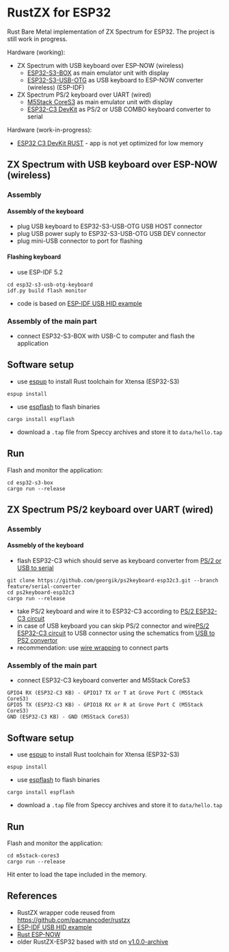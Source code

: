 # RustZX for ESP32

Rust Bare Metal implementation of ZX Spectrum for ESP32.
The project is still work in progress.

Hardware (working):
- ZX Spectrum with USB keyboard over ESP-NOW (wireless)
  - [ESP32-S3-BOX](https://github.com/espressif/esp-box) as main emulator unit with display
  - [ESP32-S3-USB-OTG](https://github.com/espressif/esp-bsp/tree/master/bsp/esp32_s3_usb_otg) as USB keyboard to ESP-NOW converter (wireless) (ESP-IDF)
- ZX Spectrum PS/2 keyboard over UART (wired)
  - [M5Stack CoreS3](https://shop.m5stack.com/products/m5stack-cores3-esp32s3-lotdevelopment-kit) as main emulator unit with display
  - [ESP32-C3 DevKit](https://docs.espressif.com/projects/esp-idf/en/latest/esp32c3/hw-reference/esp32c3/user-guide-devkitm-1.html) as PS/2 or USB COMBO keyboard converter to serial

Hardware (work-in-progress):
- [ESP32 C3 DevKit RUST](https://github.com/esp-rs/esp-rust-board) - app is not yet optimized for low memory

## ZX Spectrum with USB keyboard over ESP-NOW (wireless)

### Assembly

#### Assembly of the keyboard

- plug USB keyboard to ESP32-S3-USB-OTG USB HOST connector
- plug USB power suply to ESP32-S3-USB-OTG USB DEV connector
- plug mini-USB connector to port for flashing

#### Flashing keyboard

- use ESP-IDF 5.2
```
cd esp32-s3-usb-otg-keyboard
idf.py build flash monitor
```
- code is based on [ESP-IDF USB HID example](https://github.com/espressif/esp-idf/tree/master/examples/peripherals/usb/host/hid)

### Assembly of the main part

- connect ESP32-S3-BOX with USB-C to computer and flash the application

## Software setup

- use [espup](https://github.com/esp-rs/espup) to install Rust toolchain for Xtensa (ESP32-S3)
```
espup install
```
- use [espflash](https://github.com/esp-rs/espflash) to flash binaries
```
cargo install espflash
```
- download a `.tap` file from Speccy archives and store it to `data/hello.tap`

## Run

Flash and monitor the application:
```
cd esp32-s3-box
cargo run --release
```

## ZX Spectrum PS/2 keyboard over UART (wired)

### Assembly

#### Assmebly of the keyboard

- flash ESP32-C3 which should serve as keyboard converter from [PS/2 or USB to serial](https://georgik.rocks/how-to-connect-usb-and-ps-2-keyboards-to-esp32-with-rust/)
```
git clone https://github.com/georgik/ps2keyboard-esp32c3.git --branch feature/serial-converter
cd ps2keyboard-esp32c3
cargo run --release
```
- take PS/2 keyboard and wire it to ESP32-C3 according to [PS/2 ESP32-C3 circuit](https://github.com/georgik/ps2keyboard-esp32c3/tree/feature/serial-converter?tab=readme-ov-file#circuit)
- in case of USB keyboard you can skip PS/2 connector and wire[PS/2 ESP32-C3 circuit](https://github.com/georgik/ps2keyboard-esp32c3/tree/feature/serial-converter?tab=readme-ov-file#circuit) to USB connector using the schematics from [USB to PS2 convertor](https://www.instructables.com/USB-to-PS2-convertor/)
- recommendation: use [wire wrapping](https://youtu.be/L-463vchW0o?si=MtQrXpbTJznikXSJ) to connect parts

### Assembly of the main part

- connect ESP32-C3 keyboard converter and M5Stack CoreS3
```
GPIO4 RX (ESP32-C3 KB) - GPIO17 TX or T at Grove Port C (M5Stack CoreS3)
GPIO5 TX (ESP32-C3 KB) - GPIO18 RX or R at Grove Port C (M5Stack CoreS3)
GND (ESP32-C3 KB) - GND (M5Stack CoreS3)
```

## Software setup

- use [espup](https://github.com/esp-rs/espup) to install Rust toolchain for Xtensa (ESP32-S3)
```
espup install
```
- use [espflash](https://github.com/esp-rs/espflash) to flash binaries
```
cargo install espflash
```
- download a `.tap` file from Speccy archives and store it to `data/hello.tap`

## Run

Flash and monitor the application:
```
cd m5stack-cores3
cargo run --release
```

Hit enter to load the tape included in the memory.

## References

- RustZX wrapper code reused from https://github.com/pacmancoder/rustzx
- [ESP-IDF USB HID example](https://github.com/espressif/esp-idf/tree/master/examples/peripherals/usb/host/hid)
- [Rust ESP-NOW](https://github.com/esp-rs/esp-wifi)
- older RustZX-ESP32 based with std on [v1.0.0-archive](https://github.com/georgik/rustzx-esp32/tree/v1.0.0-archive)
